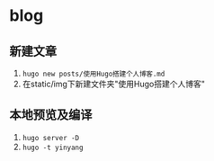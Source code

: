 # blog

## 新建文章

1. ```hugo new posts/使用Hugo搭建个人博客.md```
2. 在static/img下新建文件夹"使用Hugo搭建个人博客"

## 本地预览及编译

1. ```hugo server -D```
2. ```hugo -t yinyang```
